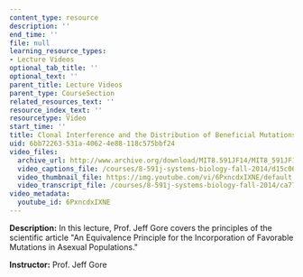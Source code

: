 ```yaml
---
content_type: resource
description: ''
end_time: ''
file: null
learning_resource_types:
- Lecture Videos
optional_tab_title: ''
optional_text: ''
parent_title: Lecture Videos
parent_type: CourseSection
related_resources_text: ''
resource_index_text: ''
resourcetype: Video
start_time: ''
title: Clonal Interference and the Distribution of Beneficial Mutations
uid: 6bb72263-531a-4062-4e88-118c575bbf24
video_files:
  archive_url: http://www.archive.org/download/MIT8.591JF14/MIT8_591JF14_lec16_300k.mp4
  video_captions_file: /courses/8-591j-systems-biology-fall-2014/d15c06b80a8851daa09b22db096bff6b_6PxncdxIXNE.vtt
  video_thumbnail_file: https://img.youtube.com/vi/6PxncdxIXNE/default.jpg
  video_transcript_file: /courses/8-591j-systems-biology-fall-2014/ca778a86041fac4f56be1eb50a165b30_6PxncdxIXNE.pdf
video_metadata:
  youtube_id: 6PxncdxIXNE
---
```


**Description:** In this lecture, Prof. Jeff Gore covers the principles of the scientific article "An Equivalence Principle for the Incorporation of Favorable Mutations in Asexual Populations."

**Instructor:** Prof. Jeff Gore